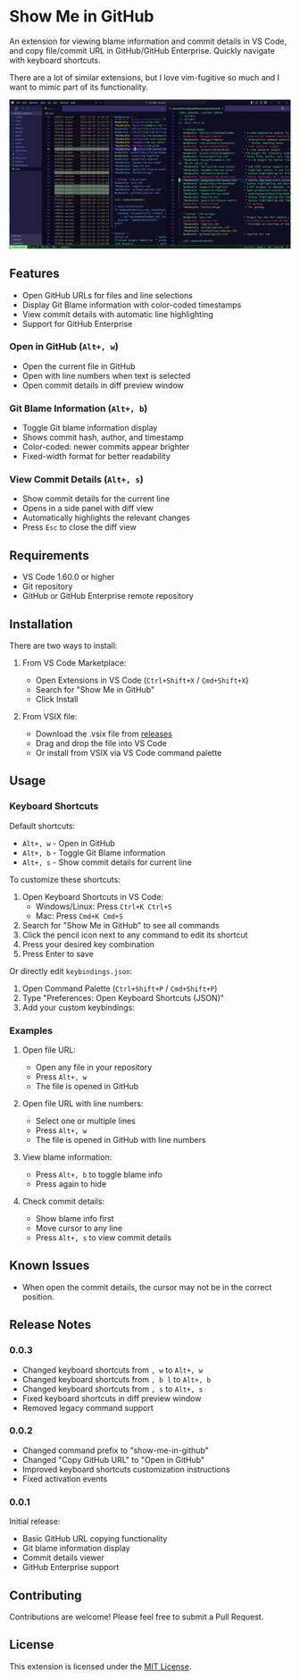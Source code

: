 # Show Me in GitHub

An extension for viewing blame information and commit details in VS Code, and copy file/commit URL in GitHub/GitHub Enterprise. Quickly navigate with keyboard shortcuts.

There are a lot of similar extensions, but I love vim-fugitive so much and I want to mimic part of its functionality.

![screenshot](./images/screenshot.jpg)

## Features

- Open GitHub URLs for files and line selections
- Display Git Blame information with color-coded timestamps
- View commit details with automatic line highlighting
- Support for GitHub Enterprise

### Open in GitHub (`Alt+, w`)
- Open the current file in GitHub
- Open with line numbers when text is selected
- Open commit details in diff preview window

### Git Blame Information (`Alt+, b`)
- Toggle Git blame information display
- Shows commit hash, author, and timestamp
- Color-coded: newer commits appear brighter
- Fixed-width format for better readability

### View Commit Details (`Alt+, s`)
- Show commit details for the current line
- Opens in a side panel with diff view
- Automatically highlights the relevant changes
- Press `Esc` to close the diff view

## Requirements

- VS Code 1.60.0 or higher
- Git repository
- GitHub or GitHub Enterprise remote repository

## Installation

There are two ways to install:

1. From VS Code Marketplace:
   - Open Extensions in VS Code (`Ctrl+Shift+X` / `Cmd+Shift+X`)
   - Search for "Show Me in GitHub"
   - Click Install

2. From VSIX file:
   - Download the .vsix file from [releases](https://github.com/su27/show-in-github/releases)
   - Drag and drop the file into VS Code
   - Or install from VSIX via VS Code command palette

## Usage

### Keyboard Shortcuts

Default shortcuts:
- `Alt+, w` - Open in GitHub
- `Alt+, b` - Toggle Git Blame information
- `Alt+, s` - Show commit details for current line

To customize these shortcuts:
1. Open Keyboard Shortcuts in VS Code:
   - Windows/Linux: Press `Ctrl+K Ctrl+S`
   - Mac: Press `Cmd+K Cmd+S`
2. Search for "Show Me in GitHub" to see all commands
3. Click the pencil icon next to any command to edit its shortcut
4. Press your desired key combination
5. Press Enter to save

Or directly edit `keybindings.json`:
1. Open Command Palette (`Ctrl+Shift+P` / `Cmd+Shift+P`)
2. Type "Preferences: Open Keyboard Shortcuts (JSON)"
3. Add your custom keybindings:

### Examples

1. Open file URL:
   - Open any file in your repository
   - Press `Alt+, w`
   - The file is opened in GitHub

2. Open file URL with line numbers:
   - Select one or multiple lines
   - Press `Alt+, w`
   - The file is opened in GitHub with line numbers

3. View blame information:
   - Press `Alt+, b` to toggle blame info
   - Press again to hide

4. Check commit details:
   - Show blame info first
   - Move cursor to any line
   - Press `Alt+, s` to view commit details

## Known Issues

- When open the commit details, the cursor may not be in the correct position.

## Release Notes

### 0.0.3

- Changed keyboard shortcuts from `, w` to `Alt+, w`
- Changed keyboard shortcuts from `, b l` to `Alt+, b`
- Changed keyboard shortcuts from `, s` to `Alt+, s`
- Fixed keyboard shortcuts in diff preview window
- Removed legacy command support

### 0.0.2

- Changed command prefix to "show-me-in-github"
- Changed "Copy GitHub URL" to "Open in GitHub"
- Improved keyboard shortcuts customization instructions
- Fixed activation events

### 0.0.1

Initial release:
- Basic GitHub URL copying functionality
- Git blame information display
- Commit details viewer
- GitHub Enterprise support

## Contributing

Contributions are welcome! Please feel free to submit a Pull Request.

## License

This extension is licensed under the [MIT License](LICENSE).